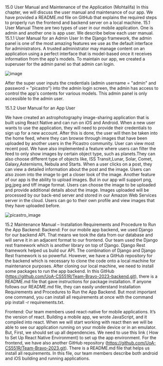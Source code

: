 15.0 User Manual and Maintenance of the Application (Mohtalifa)
In this chapter, we will discuss the user manual and maintenance of our app. We have provided a README.md file on GitHub that explains the required steps to properly run the frontend and backend server on a local machine.
15.1 User Manual
There are two types of user in our mobile application. One is admin and another one is app user. We describe below each user manual.
15.1.1 User Manual for an Admin User
In the Django framework, the admin panel is one of the most amazing features we use as the default interface for administrators. A trusted administrator may manage content on an application using a perfect interface that is model-based once it receives information from the app's models. To maintain our app, we created a superuser for the admin panel so that admin can login.

  ![image](https://user-images.githubusercontent.com/99973434/234333271-35e6cb0d-84fb-4084-a653-41b059540edb.png)

After the super user inputs the credentials (admin username = "admin" and password = "picastro") into the admin login screen, the admin has access to control the app's contents for various models. This admin panel is only accessible to the admin user.

15.1.2 User Manual for an App User

We have created an astrophotography image-sharing application that is built using React Native and can run on iOS and Android. When a new user wants to use the application, they will need to provide their credentials to sign up for a new account. After this is done, the user will then be taken into the home feed, where they can browse through images that have been uploaded by another users in the Picastro community. User can view most recent post. We have also implemented a feature where users can filter the feed to only show images by certain object type, such as planets.They can also choose different type of objects like, ISS Transit,Lunar, Solar, Comet, Galaxy,Asternisms, Nebula and Starts. When a user clicks on a post, they can view a detailed information about the post and the image. Users can also zoom into the image to get a closer look of the image. Another feature of our app is the ability to upload images. But in our app will support png, jpg,jpeg and tiff image format. Users can choose the image to be uploaded and provide additional details about the image. Images uploaded will be processed by our back-end server and stored in our Amazon Web Services server in the cloud. Users can go to their own profile and view images that they have uploaded before.

![picastro_image](https://user-images.githubusercontent.com/100229876/234679878-a11e6c98-dc18-4a24-932d-b66f987fdb95.jpeg)


15.2 Maintenance Manual – Installation Requirements and Procedure to Run the App Backend:
Backend: For our mobile app backend, we used Django for our backend API. That means we took the data from our database and will serve it in an adjacent format to our frontend. Our team used the Django rest framework which is another library on top of Django. Django Rest framework helped us build our API. The combination of Django and Django Rest framework is so powerful. However, we have a GitHub repository for the backend which is necessary to clone the code onto a local machine for maintenance purposes. After cloning our local machine, we need to install some packages to run the app backend. In this GitHub (https://github.com/UoA-CS551R/Team-Bravo-2023-backend.git), there is a README.md file that gave instructions for package installation. If anyone follows our README.md file, they can easily understand Installation Requirements and Procedures to Run the App Backend. But most important one command, you can install all requirements at once with the command pip install -r requirements.txt. 

Frontend: Our team members used react-native for mobile applications. It’s the version of react. Building a mobile app, we wrote JavaScript, and it compiled into react. When we will start working with react then we will be able to see our application running on your mobile device or in an emulator. But, First, we should set up all dependencies. We need to use this link ( How to Set Up React Native Environment) to set up the app environment. For the frontend, we have also another GitHub repository (https://github.com/UoA-CS551R/Team-Bravo-2023.git). There is a README.md file that helps us install all requirements. In this file, our team members describe both android and iOS building and running applications.
